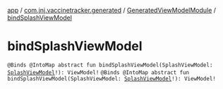 [app](../../index.md) / [com.jnj.vaccinetracker.generated](../index.md) / [GeneratedViewModelModule](index.md) / [bindSplashViewModel](./bind-splash-view-model.md)

# bindSplashViewModel

`@Binds @IntoMap abstract fun bindSplashViewModel(SplashViewModel: `[`SplashViewModel`](../../com.jnj.vaccinetracker.splash/-splash-view-model/index.md)`!): ViewModel!`
`@Binds @IntoMap abstract fun bindSplashViewModel(SplashViewModel: `[`SplashViewModel`](../../com.jnj.vaccinetracker.splash/-splash-view-model/index.md)`!): ViewModel!`